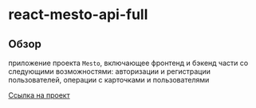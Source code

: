 # react-mesto-api-full
## Обзор

приложение проекта `Mesto`, включающее фронтенд и бэкенд части со следующими возможностями: авторизации и регистрации пользователей, операции с карточками и пользователями

[Ссылка на проект](http://denwer.nomoredomains.xyz/)
